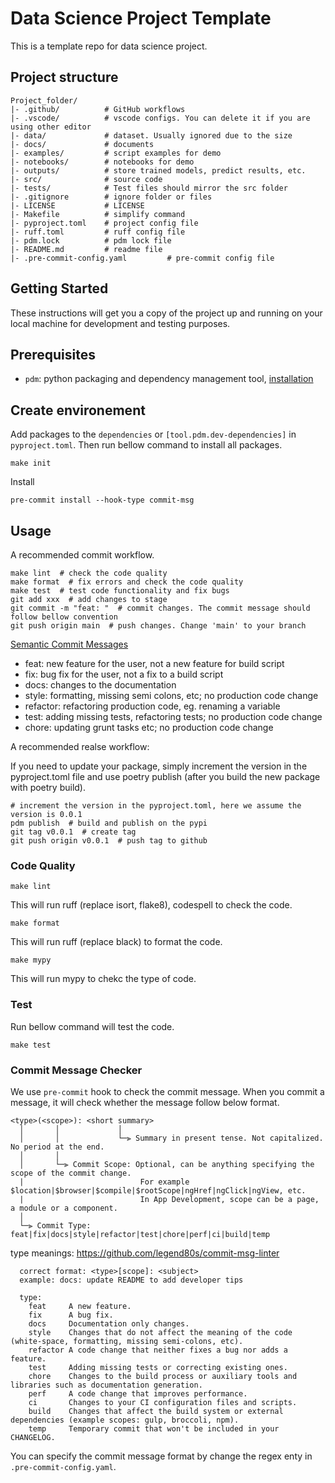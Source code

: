 # Data Science Project Template

This is a template repo for data science project.

## Project structure

```
Project_folder/
|- .github/          # GitHub workflows
|- .vscode/          # vscode configs. You can delete it if you are using other editor
|- data/             # dataset. Usually ignored due to the size
|- docs/             # documents
|- examples/         # script examples for demo
|- notebooks/        # notebooks for demo
|- outputs/          # store trained models, predict results, etc.
|- src/              # source code
|- tests/            # Test files should mirror the src folder
|- .gitignore        # ignore folder or files
|- LICENSE           # LICENSE
|- Makefile          # simplify command
|- pyproject.toml    # project config file
|- ruff.toml         # ruff config file
|- pdm.lock          # pdm lock file
|- README.md         # readme file
|- .pre-commit-config.yaml         # pre-commit config file
```

## Getting Started 
These instructions will get you a copy of the project up and running on your local machine for development and testing purposes.


## Prerequisites

- `pdm`: python packaging and dependency management tool, [installation](https://github.com/pdm-project/pdm?tab=readme-ov-file#installation)

## Create environement

Add packages to the `dependencies` or `[tool.pdm.dev-dependencies]` in `pyproject.toml`. Then run bellow command to install all packages.

```
make init
```

Install 

```
pre-commit install --hook-type commit-msg
```

## Usage

A recommended commit workflow.

```
make lint  # check the code quality
make format  # fix errors and check the code quality
make test  # test code functionality and fix bugs
git add xxx  # add changes to stage
git commit -m "feat: "  # commit changes. The commit message should follow bellow convention
git push origin main  # push changes. Change 'main' to your branch
```

[Semantic Commit Messages](https://gist.github.com/joshbuchea/6f47e86d2510bce28f8e7f42ae84c716)

- feat: new feature for the user, not a new feature for build script
- fix: bug fix for the user, not a fix to a build script
- docs: changes to the documentation
- style: formatting, missing semi colons, etc; no production code change
- refactor: refactoring production code, eg. renaming a variable
- test: adding missing tests, refactoring tests; no production code change
- chore: updating grunt tasks etc; no production code change


A recommended realse workflow:

If you need to update your package, simply increment the version in the pyproject.toml file and use poetry publish (after you build the new package with poetry build).

```
# increment the version in the pyproject.toml, here we assume the version is 0.0.1
pdm publish  # build and publish on the pypi
git tag v0.0.1  # create tag
git push origin v0.0.1  # push tag to github
```


### Code Quality

```
make lint
```

This will run ruff (replace isort, flake8), codespell to check the code.

```
make format
```

This will run ruff (replace black) to format the code.

```
make mypy
```

This will run mypy to chekc the type of code.


### Test

Run bellow command will test the code.

```
make test
```


### Commit Message Checker

We use `pre-commit` hook to check the commit message. When you commit a message, it will check whether the message follow below format.

```
<type>(<scope>): <short summary>
  │       │             │
  │       │             └─⫸ Summary in present tense. Not capitalized. No period at the end.
  │       │
  │       └─⫸ Commit Scope: Optional, can be anything specifying the scope of the commit change.
  |                          For example $location|$browser|$compile|$rootScope|ngHref|ngClick|ngView, etc.
  |                          In App Development, scope can be a page, a module or a component.
  │
  └─⫸ Commit Type: feat|fix|docs|style|refactor|test|chore|perf|ci|build|temp
```


type meanings: https://github.com/legend80s/commit-msg-linter
```
  correct format: <type>[scope]: <subject>
  example: docs: update README to add developer tips

  type:
    feat     A new feature.
    fix      A bug fix.
    docs     Documentation only changes.
    style    Changes that do not affect the meaning of the code (white-space, formatting, missing semi-colons, etc).
    refactor A code change that neither fixes a bug nor adds a feature.
    test     Adding missing tests or correcting existing ones.
    chore    Changes to the build process or auxiliary tools and libraries such as documentation generation.
    perf     A code change that improves performance.
    ci       Changes to your CI configuration files and scripts.
    build    Changes that affect the build system or external dependencies (example scopes: gulp, broccoli, npm).
    temp     Temporary commit that won't be included in your CHANGELOG.
```

You can specify the commit message format by change the regex enty in `.pre-commit-config.yaml`. 
